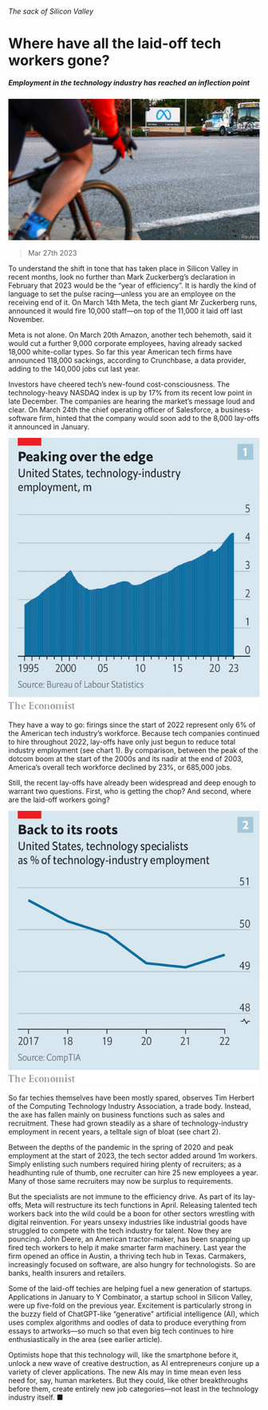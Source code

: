###### The sack of Silicon Valley

# Where have all the laid-off tech workers gone? 

##### Employment in the technology industry has reached an inflection point 

![image](images/20230401_WBP504.jpg) 

> Mar 27th 2023 

To understand the shift in tone that has taken place in Silicon Valley in recent months, look no further than Mark Zuckerberg’s declaration in February that 2023 would be the “year of efficiency”. It is hardly the kind of language to set the pulse racing—unless you are an employee on the receiving end of it. On March 14th Meta, the tech giant Mr Zuckerberg runs, announced it would fire 10,000 staff—on top of the 11,000 it laid off last November. 

Meta is not alone. On March 20th Amazon, another tech behemoth, said it would cut a further 9,000 corporate employees, having already sacked 18,000 white-collar types. So far this year American tech firms have announced 118,000 sackings, according to Crunchbase, a data provider, adding to the 140,000 jobs cut last year. 

Investors have cheered tech’s new-found cost-consciousness. The technology-heavy NASDAQ index is up by 17% from its recent low point in late December. The companies are hearing the market’s message loud and clear. On March 24th the chief operating officer of Salesforce, a business-software firm, hinted that the company would soon add to the 8,000 lay-offs it announced in January. 

![image](images/20230401_WBC528.png) 


They have a way to go: firings since the start of 2022 represent only 6% of the American tech industry’s workforce. Because tech companies continued to hire throughout 2022, lay-offs have only just begun to reduce total industry employment (see chart 1). By comparison, between the peak of the dotcom boom at the start of the 2000s and its nadir at the end of 2003, America’s overall tech workforce declined by 23%, or 685,000 jobs.

Still, the recent lay-offs have already been widespread and deep enough to warrant two questions. First, who is getting the chop? And second, where are the laid-off workers going? 

![image](images/20230401_WBC529.png) 


So far techies themselves have been mostly spared, observes Tim Herbert of the Computing Technology Industry Association, a trade body. Instead, the axe has fallen mainly on business functions such as sales and recruitment. These had grown steadily as a share of technology-industry employment in recent years, a telltale sign of bloat (see chart 2). 

Between the depths of the pandemic in the spring of 2020 and peak employment at the start of 2023, the tech sector added around 1m workers. Simply enlisting such numbers required hiring plenty of recruiters; as a headhunting rule of thumb, one recruiter can hire 25 new employees a year. Many of those same recruiters may now be surplus to requirements. 

But the specialists are not immune to the efficiency drive. As part of its lay-offs, Meta will restructure its tech functions in April. Releasing talented tech workers back into the wild could be a boon for other sectors wrestling with digital reinvention. For years unsexy industries like industrial goods have struggled to compete with the tech industry for talent. Now they are pouncing. John Deere, an American tractor-maker, has been snapping up fired tech workers to help it make smarter farm machinery. Last year the firm opened an office in Austin, a thriving tech hub in Texas. Carmakers, increasingly focused on software, are also hungry for technologists. So are banks, health insurers and retailers.

Some of the laid-off techies are helping fuel a new generation of startups. Applications in January to Y Combinator, a startup school in Silicon Valley, were up five-fold on the previous year. Excitement is particularly strong in the buzzy field of ChatGPT-like “generative” artificial intelligence (AI), which uses complex algorithms and oodles of data to produce everything from essays to artworks—so much so that even big tech continues to hire enthusiastically in the area (see earlier article).

Optimists hope that this technology will, like the smartphone before it, unlock a new wave of creative destruction, as AI entrepreneurs conjure up a variety of clever applications. The new AIs may in time mean even less need for, say, human marketers. But they could, like other breakthroughs before them, create entirely new job categories—not least in the technology industry itself. ■



